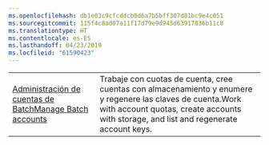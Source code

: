 ```yaml
---
ms.openlocfilehash: db1e03c9cfcddcb0d6a7b5bff307d81bc9e4c051
ms.sourcegitcommit: 115f4c8ad07a11f17d79e9d945d63917836b11c8
ms.translationtype: HT
ms.contentlocale: es-ES
ms.lasthandoff: 04/23/2019
ms.locfileid: "61590423"
---
```

|  |  |
|---------|---------|
| <span data-ttu-id="2e6cd-101">[Administración de cuentas de Batch][1]</span><span class="sxs-lookup"><span data-stu-id="2e6cd-101">[Manage Batch accounts][1]</span></span> | <span data-ttu-id="2e6cd-102">Trabaje con cuotas de cuenta, cree cuentas con almacenamiento y enumere y regenere las claves de cuenta.</span><span class="sxs-lookup"><span data-stu-id="2e6cd-102">Work with account quotas, create accounts with storage, and list and regenerate account keys.</span></span> |

[1]: https://azure.microsoft.com/resources/samples/batch-java-manage-batch-accounts/